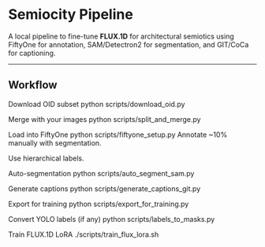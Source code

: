 # Semiocity Pipeline

A local pipeline to fine-tune **FLUX.1D** for architectural semiotics using FiftyOne for annotation, SAM/Detectron2 for segmentation, and GIT/CoCa for captioning.

---

## Workflow

Download OID subset
python scripts/download_oid.py

Merge with your images
python scripts/split_and_merge.py

Load into FiftyOne
python scripts/fiftyone_setup.py
Annotate ~10% manually with segmentation.

Use hierarchical labels.

Auto-segmentation
python scripts/auto_segment_sam.py

Generate captions
python scripts/generate_captions_git.py

Export for training
python scripts/export_for_training.py

Convert YOLO labels (if any)
python scripts/labels_to_masks.py


Train FLUX.1D LoRA
./scripts/train_flux_lora.sh
